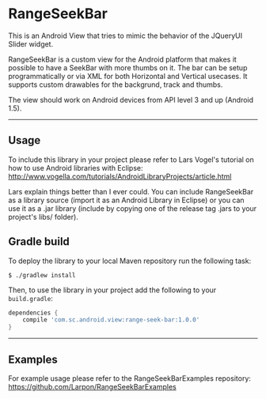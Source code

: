 # RangeSeekBar

This is an Android View that tries to mimic the behavior of the JQueryUI Slider widget.

RangeSeekBar is a custom view for the Android platform that makes it possible to have a SeekBar with more thumbs on it. The bar can be setup programmatically or via XML for both Horizontal and Vertical usecases. It supports custom drawables for the backgrund, track and thumbs.

The view should work on Android devices from API level 3 and up (Android 1.5).

---
## Usage
To include this library in your project please refer to Lars Vogel's tutorial on how to use Android libraries with Eclipse:
http://www.vogella.com/tutorials/AndroidLibraryProjects/article.html

Lars explain things better than I ever could. You can include RangeSeekBar as a library source (import it as an Android Library in Eclipse) or you can use it as a .jar library (include by copying one of the release tag .jars to your project's libs/ folder).


## Gradle build

To deploy the library to your local Maven repository run the following task:

```
$ ./gradlew install
```

Then, to use the library in your project add the following to your `build.gradle`:

```groovy
dependencies {
    compile 'com.sc.android.view:range-seek-bar:1.0.0'
}
```

---
## Examples

For example usage please refer to the RangeSeekBarExamples repository:
https://github.com/Larpon/RangeSeekBarExamples
